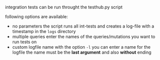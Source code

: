 integration tests can be run throught the testhub.py script

following options are available:

- no parameters
	the script runs all int-tests and creates a log-file with a timestamp in the `logs` directory
- multiple queries
	enter the names of the queries/mutations you want to run tests on
- custom logfile name
	with the option `-l` you can enter a name for the logfile
	the name must be the **last argument** and also **without** ending